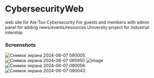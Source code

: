 # CybersecurityWeb
web site for Ala-Too Cybersecurity
For guests and members with admin panel for adding news/events/resources 
University project for industrial intership
### Screenshots
![Снимок экрана 2024-06-07 090005](https://github.com/eldiiar0/CybersecurityWeb/assets/115143883/d439e63f-5286-412c-9b9d-2bc57b896608)
![Снимок экрана 2024-06-07 085950](https://github.com/eldiiar0/CybersecurityWeb/assets/115143883/9db5159f-dfb4-4aaa-bcd1-5ea569a1f0fa)
![image](https://github.com/eldiiar0/CybersecurityWeb/assets/115143883/f79ad227-6178-4ecf-a658-35db91c53958)
![Снимок экрана 2024-06-07 090056](https://github.com/eldiiar0/CybersecurityWeb/assets/115143883/cf627d92-d84a-498d-97c5-984cdfff7e69)
![Снимок экрана 2024-06-07 090043](https://github.com/eldiiar0/CybersecurityWeb/assets/115143883/139f34e8-6d93-4a84-a26b-e015b5250d7b)
